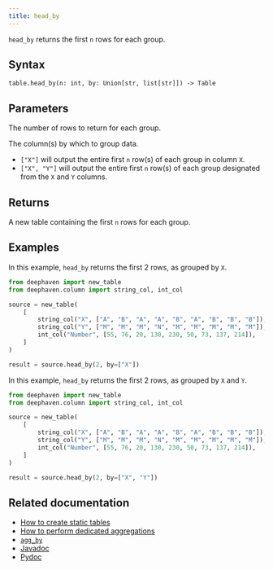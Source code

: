 ```yaml
---
title: head_by
---
```


`head_by` returns the first `n` rows for each group.

## Syntax

```
table.head_by(n: int, by: Union[str, list[str]]) -> Table
```

## Parameters

<ParamTable>
<Param name="n" type="int">

The number of rows to return for each group.

</Param>
<Param name="by" type="Union[str, list[str]]" optional>

The column(s) by which to group data.

- `["X"]` will output the entire first `n` row(s) of each group in column `X`.
- `["X", "Y"]` will output the entire first `n` row(s) of each group designated from the `X` and `Y` columns.

</Param>
</ParamTable>

## Returns

A new table containing the first `n` rows for each group.

## Examples

In this example, `head_by` returns the first 2 rows, as grouped by `X`.

```python order=source,result
from deephaven import new_table
from deephaven.column import string_col, int_col

source = new_table(
    [
        string_col("X", ["A", "B", "A", "A", "B", "A", "B", "B", "B"]),
        string_col("Y", ["M", "M", "M", "N", "M", "M", "M", "M", "M"]),
        int_col("Number", [55, 76, 20, 130, 230, 50, 73, 137, 214]),
    ]
)

result = source.head_by(2, by=["X"])
```

In this example, `head_by` returns the first 2 rows, as grouped by `X` and `Y`.

```python order=source,result
from deephaven import new_table
from deephaven.column import string_col, int_col

source = new_table(
    [
        string_col("X", ["A", "B", "A", "A", "B", "A", "B", "B", "B"]),
        string_col("Y", ["M", "M", "M", "N", "M", "M", "M", "M", "M"]),
        int_col("Number", [55, 76, 20, 130, 230, 50, 73, 137, 214]),
    ]
)

result = source.head_by(2, by=["X", "Y"])
```

## Related documentation

- [How to create static tables](../../../how-to-guides/new-and-empty-table.md)
- [How to perform dedicated aggregations](../../../how-to-guides/dedicated-aggregations.md)
- [`agg_by`](./aggBy.md)
- [Javadoc](https://deephaven.io/core/javadoc/io/deephaven/engine/table/Table.html#headBy(long,java.lang.String...))
- [Pydoc](/core/pydoc/code/deephaven.table.html#deephaven.table.Table.head_by)

<!--TODO: https://github.com/deephaven/deephaven-core/issues/778> -->
